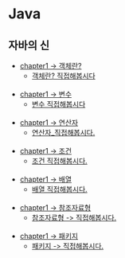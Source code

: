 # Java

## 자바의 신

 - [chapter1 -> 객체란?](https://github.com/oxix97/Java/blob/master/자바의신/Volume1/Object/src/객체란%3F%3F.md)
   - [객체란? 직접해봅시다](https://github.com/oxix97/Java/blob/master/자바의신/Volume1/Object/src/Profile.java) <br><br>
 - [chapter1 -> 변수](https://github.com/oxix97/Java/blob/master/자바의신/Volume1/variable/src/변수.md)
    - [변수 직접해봅시다](https://github.com/oxix97/Java/blob/master/자바의신/Volume1/Object/src/Profile.java) <br><br>
 - [chapter1 -> 연산자](https://github.com/oxix97/Java/blob/master/자바의신/Volume1/Operator/src/연산자.md)
    - [연산자_직접해봅시다.](https://github.com/oxix97/Java/blob/master/자바의신/Volume1/Operator/src/SalaryCalculator.java) <br><br>
 - [chapter1 -> 조건](https://github.com/oxix97/Java/blob/master/자바의신/Volume1/Condition/src/조건.md)
    - [조건 직접해봅시다.](https://github.com/oxix97/Java/blob/master/자바의신/Volume1/Condition/src/InterestManager.java) <br><br>
 - [chapter1 -> 배열](https://github.com/oxix97/Java/blob/master/자바의신/Volume1/Array/src/배열.md)
    - [배열 직접해봅시다.](https://github.com/oxix97/Java/blob/master/자바의신/Volume1/Array/src/ManageHeight.java) <br><br>
 - [chapter1 -> 참조자료형](https://github.com/oxix97/Java/blob/master/자바의신/Volume1/ReferenceType/src/참조자료형.md)
    - [참조자료형 -> 직접해봅시다.](https://github.com/oxix97/Java/tree/master/자바의신/Volume1/ReferenceType/src/ManageStudent.java) <br><br>
 - [chapter1 -> 패키지](https://github.com/oxix97/Java/blob/master/자바의신/Volume1/Package/src/패키지.md)
    - [패키지 -> 직접해봅시다.](https://github.com/oxix97/Java/tree/master/자바의신/Volume1/Package/src/goodjava/b) <br><br>
   